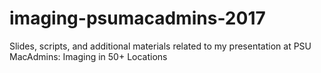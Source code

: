 # imaging-psumacadmins-2017

Slides, scripts, and additional materials related to my presentation at PSU MacAdmins: Imaging in 50+ Locations
